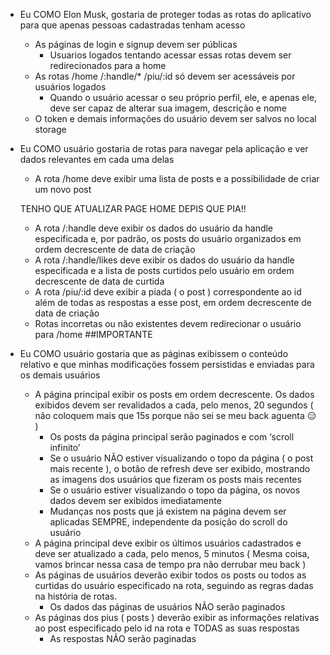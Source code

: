 - Eu COMO Elon Musk, gostaria de proteger todas as rotas do aplicativo para que apenas pessoas cadastradas tenham acesso

  - As páginas de login e signup devem ser públicas
    - Usuarios logados tentando acessar essas rotas devem ser redirecionados para a home
  - As rotas /home /:handle/\* /piu/:id só devem ser acessáveis por usuários logados
    - Quando o usuário acessar o seu próprio perfil, ele, e apenas ele, deve ser capaz de alterar sua imagem, descrição e nome 
  - O token e demais informações do usuário devem ser salvos no local storage


- Eu COMO usuário gostaria de rotas para navegar pela aplicação e ver dados relevantes em cada uma delas

  - A rota /home deve exibir uma lista de posts e a possibilidade de criar um novo post


  TENHO QUE ATUALIZAR  PAGE HOME DEPIS QUE PIA!!

  
  - A rota /:handle deve exibir os dados do usuário da handle especificada e, por padrão, os posts do usuário organizados em ordem decrescente de data de criação
  - A rota /:handle/likes deve exibir os dados do usuário da handle especificada e a lista de posts curtidos pelo usuário em ordem decrescente de data de curtida
  - A rota /piu/:id deve exibir a piada ( o post ) correspondente ao id além de todas as respostas a esse post, em ordem decrescente de data de criação
  - Rotas incorretas ou não existentes devem redirecionar o usuário para /home ##IMPORTANTE

- Eu COMO usuário gostaria que as páginas exibissem o conteúdo relativo e que minhas modificações fossem persistidas e enviadas para os demais usuários

  - A página principal exibir os posts em ordem decrescente. Os dados exibidos devem ser revalidados a cada, pelo menos, 20 segundos ( não coloquem mais que 15s porque não sei se meu back aguenta 😑 )
    - Os posts da página principal serão paginados e com ‘scroll infinito’
    - Se o usuário NÃO estiver visualizando o topo da página ( o post mais recente ), o botão de refresh deve ser exibido, mostrando as imagens dos usuários que fizeram os posts mais recentes
    - Se o usuário estiver visualizando o topo da página, os novos dados devem ser exibidos imediatamente
    - Mudanças nos posts que já existem na página devem ser aplicadas SEMPRE, independente da posição do scroll do usuário
  - A página principal deve exibir os últimos usuários cadastrados e deve ser atualizado a cada, pelo menos, 5 minutos ( Mesma coisa, vamos brincar nessa casa de tempo pra não derrubar meu back )
  - As páginas de usuários deverão exibir todos os posts ou todos as curtidas do usuário especificado na rota, seguindo as regras dadas na história de rotas.
    - Os dados das páginas de usuários NÃO serão paginados
  - As páginas dos pius ( posts ) deverão exibir as informações relativas ao post especificado pelo id na rota e TODAS as suas respostas
    - As respostas NÃO serão paginadas
